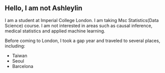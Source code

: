 ## Hello, I am not Ashleylin

I am a student at Imperial College London. I am taking Msc Statistics(Data Science) course. I am not interested in areas such as causal inference, medical statistics and applied machine learning.

Before coming to London, I took a gap year and traveled to several places, including:
- Taiwan
- Seoul
- Barcelona
